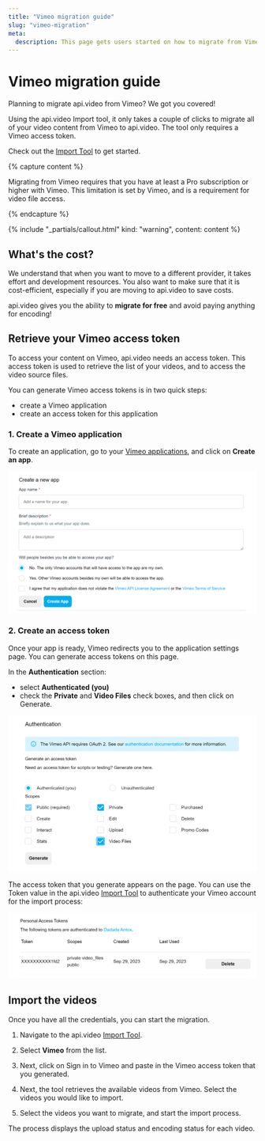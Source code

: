 ```yaml
---
title: "Vimeo migration guide"
slug: "vimeo-migration"
meta:
  description: This page gets users started on how to migrate from Vimeo to api.video.
---
```


# Vimeo migration guide

Planning to migrate api.video from Vimeo? We got you covered!

Using the api.video Import tool, it only takes a couple of clicks to migrate all of your video content from Vimeo to api.video. The tool only requires a Vimeo access token.

Check out the [Import Tool](https://dashboard.api.video/import) to get started.

{% capture content %}

Migrating from Vimeo requires that you have at least a Pro subscription or higher with Vimeo. This limitation is set by Vimeo, and is a requirement for video file access.

{% endcapture %}

{% include "_partials/callout.html" kind: "warning", content: content %}

## What's the cost? 

We understand that when you want to move to a different provider, it takes effort and development resources. You also want to make sure that it is cost-efficient, especially if you are moving to api.video to save costs.

api.video gives you the ability to **migrate for free** and avoid paying anything for encoding!

## Retrieve your Vimeo access token

To access your content on Vimeo, api.video needs an access token. This access token is used to retrieve the list of your videos, and to access the video source files.

You can generate Vimeo access tokens is in two quick steps:

* create a Vimeo application
* create an access token for this application

### 1. Create a Vimeo application

To create an application, go to your [Vimeo applications](https://developer.vimeo.com/apps), and click on **Create an app**.

![](/_assets/get-started/migration-guide/vimeo-migration-1.png)

### 2. Create an access token

Once your app is ready, Vimeo redirects you to the application settings page. You can generate access tokens on this page.

In the **Authentication** section:

* select **Authenticated (you)**
* check the **Private** and **Video Files** check boxes, and then click on Generate.

![](/_assets/get-started/migration-guide/vimeo-migration-2.png)

The access token that you generate appears on the page. You can use the Token value in the api.video [Import Tool](https://dashboard.api.video/import) to authenticate your Vimeo account for the import process:

![](/_assets/get-started/migration-guide/vimeo-migration-3.png)

## Import the videos

Once you have all the credentials, you can start the migration.

1. Navigate to the api.video [Import Tool](https://dashboard.api.video/import).

2. Select **Vimeo** from the list.

3. Next, click on Sign in to Vimeo and paste in the Vimeo access token that you generated.

4. Next, the tool retrieves the available videos from Vimeo. Select the videos you would like to import.

5. Select the videos you want to migrate, and start the import process.

The process displays the upload status and encoding status for each video.